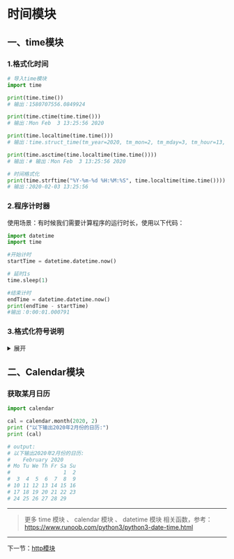 # 时间模块

## 一、time模块

### 1.格式化时间

```py
# 导入time模块
import time

print(time.time())
# 输出：1580707556.0849924

print(time.ctime(time.time()))
# 输出：Mon Feb  3 13:25:56 2020

print(time.localtime(time.time()))
# 输出：time.struct_time(tm_year=2020, tm_mon=2, tm_mday=3, tm_hour=13, tm_min=25, tm_sec=56, tm_wday=0, tm_yday=34, tm_isdst=0)

print(time.asctime(time.localtime(time.time())))
# 输出：# 输出：Mon Feb  3 13:25:56 2020

# 时间格式化
print(time.strftime("%Y-%m-%d %H:%M:%S", time.localtime(time.time())))
# 输出：2020-02-03 13:25:56
```

### 2.程序计时器

使用场景：有时候我们需要计算程序的运行时长，使用以下代码：

```py
import datetime
import time

#开始计时
startTime = datetime.datetime.now()

# 延时1s
time.sleep(1)

#结束计时
endTime = datetime.datetime.now()
print(endTime - startTime)
#输出：0:00:01.000791
```

### 3.格式化符号说明

<details>
<summary>展开</summary>
%y 两位数的年份表示（00-99）

%Y 四位数的年份表示（000-9999）

%m 月份（01-12）

%d 月内中的一天（0-31）

%H 24小时制小时数（0-23）

%I 12小时制小时数（01-12）

%M 分钟数（00=59）

%S 秒（00-59）

%a 本地简化星期名称

%A 本地完整星期名称

%b 本地简化的月份名称

%B 本地完整的月份名称

%c 本地相应的日期表示和时间表示

%j 年内的一天（001-366）

%p 本地A.M.或P.M.的等价符

%U 一年中的星期数（00-53）星期天为星期的开始

%w 星期（0-6），星期天为星期的开始

%W 一年中的星期数（00-53）星期一为星期的开始

%x 本地相应的日期表示

%X 本地相应的时间表示

%Z 当前时区的名称

%% %号本身

</details>

## 二、Calendar模块

### 获取某月日历

```py
import calendar

cal = calendar.month(2020, 2)
print ("以下输出2020年2月份的日历:")
print (cal)

# output:
# 以下输出2020年2月份的日历:
#    February 2020
# Mo Tu We Th Fr Sa Su
#                 1  2
#  3  4  5  6  7  8  9
# 10 11 12 13 14 15 16
# 17 18 19 20 21 22 23
# 24 25 26 27 28 29
```

---

>更多 time 模块 、 calendar 模块 、 datetime 模块 相关函数，参考：https://www.runoob.com/python3/python3-date-time.html

---

下一节：[http模块](./http模块.md)